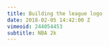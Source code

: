 ```yaml
---
title: Building the league logo
date: 2018-02-05 14:42:00 Z
vimeoid: 244054453
subtitle: NBA 2k
---
```


